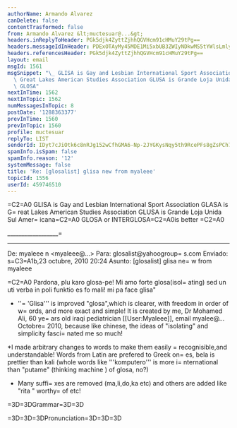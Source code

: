 ```yaml
---
authorName: Armando Alvarez
canDelete: false
contentTrasformed: false
from: Armando Alvarez &lt;muctesuar@...&gt;
headers.inReplyToHeader: PGk5djk4ZyttZjhhQGVHcm91cHMuY29tPg==
headers.messageIdInHeader: PDExOTAyMy45MDE1Mi5xbUB3ZWIyNDkwMS5tYWlsLmlyZC55YWhvby5jb20+
headers.referencesHeader: PGk5djk4ZyttZjhhQGVHcm91cHMuY29tPg==
layout: email
msgId: 1561
msgSnippet: "\_ GLISA is Gay and Lesbian International Sport Association GLASA is\
  \ Great Lakes American Studies Association GLUSA is Grande Loja Unida Sul Americana\_\
  \ GLOSA"
nextInTime: 1562
nextInTopic: 1562
numMessagesInTopic: 8
postDate: '1288363377'
prevInTime: 1560
prevInTopic: 1560
profile: muctesuar
replyTo: LIST
senderId: IDyt7cJiOtk6c8nRJg152wCfhGMA6-Np-2JYGKysNqy5th9RcePFs8gZsPCh7s3sDmthsLJUVi0K6Pjpkm32JsxdlDlxbiEjz0nfOQ
spamInfo.isSpam: false
spamInfo.reason: '12'
systemMessage: false
title: 'Re: [glosalist] glisa new from myaleee'
topicId: 1556
userId: 459746510
---
```


=C2=A0 
GLISA is Gay and Lesbian International Sport Association
GLASA is G=
reat Lakes American Studies Association
GLUSA is Grande Loja Unida Sul Amer=
icana=C2=A0
GLOSA or INTERGLOSA=C2=A0is better
=C2=A0



__________________=
______________
De: myaleee n <myaleee@...>
Para: glosalist@yahoogroup=
s.com
Enviado: s=C3=A1b,23 octubre, 2010 20:24
Asunto: [glosalist] glisa ne=
w from myaleee

=C2=A0 
Pardona, plu karo glosa-pe!
Mi amo forte glosa(isol=
ating) sed un uti verba in poli funktio es fo mali!
mi pa face glisa"

* ''=
'Glisa''' is improved "glosa",which is clearer, with freedom in order of 
w=
ords, and more exact and simple! It is created by me, Dr Mohamed Ali, 60 ye=
ars 
old iraqi pediatrician [[User:Myaleee]], email myalee@... Octobre=
 2010, 
because like chinese, the ideas of "isolating" and simplicity fasci=
nated me so 
much!

*I made arbitrary changes to words to make them easily =
recognisible,and 
understandable! Words from Latin are prefered to Greek on=
es, bela is prettier 
than kali (whole words like '''komputero''' is more i=
nternational than "putame" 
(thinking machine ) of glosa, no?)
* Many suffi=
xes are removed (ma,li,do,ka etc) and others are added like "rita " 
worthy=
 of etc!

=3D=3DGrammar=3D=3D

=3D=3D=3DPronunciation=3D=3D=3D

<!--

*5 vo=
wels like in Spanish and are pronounced like English : fAther, cafE, 
machI=
ne, mOre, lUnar.
*Diphthongs. Pronounce vowels separately.
*Consonants same=
 as in English, except:
*C always like CH in English CHurCH.
*J like Y in Y=
es.
*G always lke Get.
*Q like English QU or KW.
*SC like English SH
=3D=3D=
=3Dpersonal Pronouns =3D=3D=3D
!English!! Glisa !! possessives
I '''mi''' '=
''mia'''
we '''nos''' '''nosa'''
Thou '''tu''' '''tua'''
you(pl.) '''vos'''=
 '''vosa'''
He '''il''' '''ila'''
She '''el''' '''ela'''
Id '''id''' '''ida=
'''
they '''ili '''ilia'''
one(pron.) '''on''' '''ona'''
one another '''ale=
lo''' 
himself,herself etc '''aute''' '''se'''
his((etc) own '''sea'''
=3D=
=3D=3DVerbs=3D=3D=3D
In glisa, these articles indicate tense,mode and aspec=
t of the verb:
'''Aj''' (pronounced "ai") placed anywhere =3D imperative: '=
''aj veni ili''' =3D let 
them come; '''tu e mi aj somni''': let me and you=
 sleep.
'''pa''' ia (past)
'''fu''' va (future)
'''nu''' now
'''sio''' woul=
d
'''du''' continue doing
'''nu pa''' already
'Most'' of verbs finish by ''=
'i''', adjectives by '''a''', nouns by '''o''': e.g 
'''domo''' (house), ''=
'kano''' (dog), '''facila''' =3D easy, '''amiko''' =3D friend.
=3D=3D=3D=3D=
Suffixes=3D=3D=3D=3D
* verb + '''ta''' =3D adjective or participle:
** '''a=
mi ta matro''' =3D loving mother
** '''mi es studi ta''' =3D I am studying
=
* verb, nom + '''za''' =3D full of:
** '''studi za puero''' =3D studious bo=
y
** '''floro za''' =3Dfull of flowers
* verb , noun,or adjective + '''to''=
' =3D concept name
** '''la ami to''' =3D the love
** '''pluta to''' =3D ri=
chness
** '''la amiko to''' =3D friendship
* verb + '''te''' =3D adverb:
**=
 '''studi te''' =3D while studying
** '''ami te''' =3D with love
* verb + '=
''dia''' =3D passive participle (da):
** '''ami dia''' =3D loved one
** '''=
mia ami diafes''' =3Dmy beloved girls (suffixes are connected, the less the=
 
better: '''mia ami dia puero (fes)'''my loved boyfriends(girls)
** '''fra=
kti dia''' =3D broken
* verb + '''fi''' =3D become:
** '''frakti fi''' =3D =
get broken
* verb + '''zi''' =3D cause:
** '''trista zi'' =3D make sad

onk=
lo: uncle
onklo fe: aunt
avo: grandpa
avo fe: grandma
sibo: brother
sibo fe=
: sister
yes/no questions Qe... ? 
What/Which? Qo? 
How many? Qo numero? qo=
 multa
How much? qo multa, qanto
How often? Qo freqa? 
Why? (cause) Qoka? 
=
Where? Qolo? 
What thing? Qojo? 
Who? Qope? 
How? Qomode?; Komo? 
When? Qoh=
oro?; Qodi? qotem?

=3D=3D=3D=3D prefixes=3D=3D=3D=3D

no=3D opposive : no =
bela , no facila
dise (adverb): separate> dise vesti: undress
exe : exe=3D =
pa : exe sponso=3D ex husband
semi: half : semi horo
ete =3Ddiminutive ete =
ridi=3D smile, ete domo=3D small house, ete bela domo=3D a house a 
little =
pretty
ege =3Dbig: ege parli, ege domo, ege felica
tri: emo : one third, ce=
nto emo:one hundredth
opla: pro multa fi : bi opla=3Ddouble, tri opla=3Dtre=
ble, ok opla: kilo opla 
kronos:one thousand times
mise : falsa :mise logi =
misunderstand
retre: retre : retre veni
re: again :re faci 
stepa patro: st=
ep father
vice deputy: vice cefa: deputy chief
re: again :re faci =3Ddo aga=
in

=3D=3D=3DExamples=3D=3D=3D
Past '''Pa''' '''Mi pa lekti la biblo.''' I =
have read the book.
continuant Past '''Pa du''' '''Mi pa du lekti la biblo.=
''' I have been reading 
the book.
perfect past '''Pa ''' (old): '''Mi pa l=
ekti la biblo.''' ihave read the book
Present '''(nu)''' : '''Mi (nu) lekti=
 la biblo.''' I read the book.
continuant Present '''Du''' : '''Mi du lekti=
 la biblo.''' I am reading the book.
perfect Present '''Nu pa''': '''Mi nu =
pa lekti la biblo.''' I have read the 
book.
Future '''Fu''': '''Mi fu lekt=
i la biblo.''' I shall read the book.
near Future '''Nu fu''': '''Mi nu fu =
lekti la biblo.''' I shall soon read the 
book.
perfect Future '''Fu pa''':=
 '''Mi fu pa lekti la biblo.''' I shall have read the 
book.
condit. '''Sio=
''': '''Mi sio lekti la biblo...''' If I would read the book
imperative '''=
aj!''' : '''Aj lekti!''' read!
'''Aj nos nu lekti''' let us read the book !=

Nega '''Ne''' : '''Mi ne lekti la biblo.''' I do not read the book.
questi=
on '''Qe''': '''Qe el lekti la biblo?''' Does she read the book?
passive Pa=
rtisciple '''dia''' : '''La biblo es lekti dia.''' read(passive) 
("dia" =
=3Dthrough, of glosa changes to '''tra''')
deveni '''fi''' : la biblo lekti=
 fi ex mi. This book is being read by me.
Infinitive '''lekti''' read
verba=
l noun : verb + '''(to)''' : '''lekti to es bona''' =3D reading is good 
=
=3D=3D=3DSuffixes=3D=3D=3D
* "ka", "bo", "fi", "va", "li", "ma" are elimina=
ted, using complete words 
instead, words like '''vaso''', '''kamero'''.
* =
'''jo''' =3D thing:
** '''vori jo''' =3D food
** '''vori jos''' =3D foods
*=
 '''ajo''' (pronounced as "aio") =3D thing
* '''lesa '''=3D sin: vidi lesa =
nonseeing.sightless
** '''uci es bona ajo!'''
* '''rita''' (de "merita"):
*=
* '''lekti rita biblo''' =3D a book worth reading.
* '''vidi ritajos''' =3D=
 '''ajos merita de vidi! alo vidi rita ajos!'''
* '''bila''' =3D able
** ''=
'vidi bila''' =3D visible 
* '''lo''' =3D loko , general in sense
** '''stu=
di lo''' =3D location, room for study
* '''fa''' =3D plural:
** '''homi fa'=
'' =3D humanity
* '''meko''' =3D apparatus:
** '''seki meko''' =3D knife
* =
names are male: forming female is by adding suffix "fe"
** '''sibo''' =3D b=
rother, '''sibo fe''' =3Dsister
** '''filo''' =3D son, '''filo fe''' =3D da=
ughter // "filo" (in glosa 
"fibre")becomes '''filio'''
** '''tio''' =3D gr=
andfather, '''tio fe''' =3D grandmother
=3D=3D=3Dvarious Notes =3D=3D=3D
''=
'verbo''' =3D verb , '''parolo''' =3D word, '''adjektivo''' =3D adjektive
"=
po co" > '''po te''' afterwards
'''dei''' =3D ("than") '''ma pova dei''' =
=3D poorer than 
"plus co" > '''plus te''' in addition
"homo co" > '''homo =
te''' similarly
"minus" > '''sin''' '''sin domo''' =3Dhomeless
"Di mo" > ''=
'saturdi''', etc 
'''mon''' =3D un '''mona''' =3D prima
'''bi''' =3D du '''=
bia''' =3D du (ordinal)
'''bia krono''' =3D second time, "kron" as suffix
'=
''tem''' when
'''a il''', '''e ili''', '''ko ili''' ('''a''', '''e''', '''o=
''' do not change 
to ad il etc)
use '''apreni''' =3D learn (not "gene sko"=
)
'''doci''' =3D teach '''doci ro''' =3D man teacher
=3D=3D=3Dauxiliary Ver=
bs =3D=3D=3D
'''debi''' must
'''neci''' need
'''lici''' is permitted
'''pos=
i''' is possible, posi ta =3Dpossible, posi te=3Dpossibly
'''poti''' can
''=
'mori kori''' accustomed to danse
'''voli''' want, desire
'''ami''' love
''=
'gusti''' like
'''gusto''' taste, gusto fi=3D to taste
'''tendi''' intende
=
'''feni''' seem
'''proto fi, komensi''' commense
'''prepari''' prepare
'''d=
uri''' continue
'''stopi''' stop
'''esperi''' hope
'''tenti''' take care
''=
'studi pe''' studiant 
'''studi fe''' studiant female
'''studi ro''' studia=
nt male
'''studi lo''' school, bibliotheque
'''sko lo''' school
'''biblo lo=
''' bibliotheque
'''bibloboteco''' library
'''malada lo alo hospitalo''' ho=
spital (from "malada", '''do''' "building")
'''okutego'' eyebrow (from '''t=
egu''' "covre", '''oku''' "oio")
'''agro lo''' farm (from '''agri''' "culti=
va", '''lo''' =3D "location")
'''fago''' food, fago fi =3D eat, fago zi=3D =
feed
'''vespero fago''' dinner (from '''vespera''' "sera", '''fago''' )
'''=
dejuni jo ''' breakfast
'''dejuni''' have breakfast
=3D=3D=3DAdjetives=3D=
=3D=3D
Adjetives do not change accordinga their names. they come before ore=
 after name, 
end usually by a.
=3D=3D=3DDeterminants=3D=3D=3D
*'''La''' =
=3D "the". the indefinite article "a" , "un" is unnecessary!
* '''femino'''=
 =3D a woman
* '''la femino''' =3D the woman
*'''s''' for plural:
* '''mi a=
mi la biblos''' =3DI love the books
* '''ula''' =3D that
* '''ula gato''' =
=3D that cat
* '''ula gatos''' =3D these cats
* '''uci''' =3D this
* '''uci=
 gato''' =3D this cat
* '''uci gatos''' =3D these cats
* '''ulas''' (pronou=
n) =3Dthose
* '''ucis''' =3D these
=3D=3D=3DAdverbs=3D=3D=3D
Usually, use '=
''te''' after adjective or verb to form the adverb:
* '''studi te''' =3D du=
ring study
* '''bela te''' =3D prettily
other adverbs:
'''pokrona''' =3D la=
te, pokrona te(av.) lately
* '''prekrona''' =3D early, prekrona te(av.)
* '=
''pa di''' =3D yesterday
* '''nu di''' =3D today (note that '''nuda''' =3D =
nude)
* '''fu di''' =3D tomorrow
* '''imedia''' =3D soon
* '''imedia te''' =
=3D soon
* '''krono''' =3D time, bi kronos, two times
* '''tempo''' =3D tim=
e
* '''dista''' =3D distant 
* '''mesa''' =3D media 
* '''nu''' =3D now
=3D=
=3D=3DConjunctives=3D=3D=3D
* '''akorda te''' =3D accordingly
* '''alelo'''=
 =3D one the other 
* '''alo''' =3D or
* '''alo... alo''' =3D either... or
=
* '''alora''' =3D therefore
* '''anti te''' =3D still, although;'''klu te''=
' =3D although
* '''e''' =3D and
* '''fini te''' =3D finally
* '''hetera te=
''' =3D otherwise
* '''ja''' =3D yes
* '''no''' =3D no
* '''kaso te''' =3D =
in the case of 
* '''ko te''' =3D also
* '''klu''' =3D even 
* '''ni... ni'=
'' =3D neither... no
* '''pene''' =3D almost
* '''po te''' =3D afterwards; =
'''po ke''' =3Dafter( he goes..)
* '''posi''' =3D poti (verb ), '''posi ta'=
'' =3D possible (adjective); '''posi te''' 
possibly
* '''plus te''' =3D in=
 addition
* '''qasi''' =3D like, similar
* '''sed''' =3Dbut
* '''si ne...''=
' =3D if not
* '''ne... si''' =3D if... not
* '''vice''' =3D instead

=3D=
=3D=3DCorrelatives=3D=3D=3D

The correlatives in glisa are placed like in e=
speranto:
! !! '''qo''' !! '''uno''' !! '''ali''' !! '''panto''' !! '''nuli=
'''
thing '''jo''' '''qojo''' =3D (what thing) '''unojo''' =3D something; (=
this, that) 
uci, ula (any thing) '''alijo''' (every thing) pantojo (nothin=
g) nulijo
Person '''pe''' '''qope''' > who (somebody) '''unope''' (any body=
) '''alipe'''; 
(any) '''ali pe''' (all) '''panto''' (none) > '''nuli pe'''=

Location '''lo''' '''qolo''' (where) '''ula''', '''uci''','''unolo''' (the=
re, 
here , somewhere) '''lalo''', '''cilo'''; (anywhere) '''algalo''' "to(=
)"(a ) 
'''pantolo'''(everywhere) '''nulilo'''
Mode '''mode''' like '''qomo=
de''' (in some mode) '''unomode''' (such a way) 
'''ucimode''' (all modes) =
'''totamode''' (in nuli modo) > '''a no mode'''
cause '''kausa''' because >=
 '''pro ke'''; (why) '''qoka'''; (because) '''pro 
ke''' (pro uno kauzo) ''=
'unoka''' ( tota kauzaos) '''pantoka''' (pro nuli kauzo) 
> '''nulika'''
Ti=
me '''krono''' when > '''qotem'''; (while) '''tem'''; (then) '''alikron''' =

(ali horo,ali krono) '''unokron''' (every time) '''pantokron''' (never) 
'=
''nulikron''' 

quantity '''qanto''' (qo)qanto (cuanto) '''unoqanto'''; (so=
 much ,so little ) 
'''taliqanto''', '''talipusa''' (so ..) '''pantoqanto''=
' (tota) '''pantoqanto''' 

Cualia '''qali''' '''(qo)qali''' (what type) ''=
'unoqali'''; (tal) '''taliqali''' 
(alga) '''algaqali''' (tota) '''pantoqal=
i''' 

=3D=3D=3DPrepositions=3D=3D=3D
!! Glisa !! English !! Adverb !! 
'''=
ab''' from (move) 
'''a''' to (move) 
'''ana''' up '''ana te''' upword
'''a=
nti''' against, opposing '''anti te''' 
'''de''' from 
'''dei''' than 
'''d=
extro''' to right of 
'''epi''' above 
'''ex''' out / by 
'''in''' in (move=
) 
'''infra''' under 
'''inter''' between 
'''intra''' in 
'''ka''' because=
 
'''kata''' su (move) 
'''ko''' with 
'''kontra''' against 
'''laevo''' le=
ft 
'''sin''' without 
'''a margina''' to side 
'''para''' asta '''para te'=
'' esente a asta
'''per''' by (instrumento) 
'''peri''' sirke 
'''po''' aft=
er 
'''pre''' before 
'''pro''' for 
'''proxi''' near proxi ta (adjetiv), p=
roxi te nearby
'''so''' therefore 
'''supra''' over 
'''tem''' while 
'''to=
po''' in place of 
'''tra''' tra 
'''trans''' tra, over 
'''ultra''' beyond=
 
=3D=3D=3DNumbers=3D=3D=3D
! number !! English !! glisa
0 zero '''nuli/zer=
o'''
1 one '''mon'''
2 two '''bi'''
3 three '''tri'''
4 four '''tetri'''
5 =
five '''penti'''
6 six '''sixi'''
7 seven '''septi'''
8 eight '''okti'''
9 =
nine '''noni'''
10 ten '''dek'''
11 eleven '''dekmon'''
12 twelve '''dekbi'=
''
20 twenty '''bidek'''
22 twenty two '''bidekbi'''
100 hundred '''cento''=
'
101 hundred one '''centomon '''
1.000 thousand '''(mon)kilo'''
1.000.000 =
milion '''(mon)milion '''
Qestios
yes/no questions Qe... ? 
What/Which? Qo?=
 
How many? How much? qanto
How often? Qofreqe? 
Why? (cause) Qoka? 
Why? (=
intent) Qote? 
Where? Qolo? 
What thing? Qojo? 
Who? Qope? 
How? Qomode?; K=
omo? 
When? Qohoro?; Qodi? 
=3D=3D=3D=3D=3D=3D=3D=3D=3D=3D=3D=3D=3D=3D=3D=
=3D=3D=3D=3D=3D=3D=3D=3D=3D=3D
Jon: Papa, mi voli gami Susan, nosa amiko fe=
 en para ta domi!
Patro: Nulitem! Ka mi prekron habi ami ta relato ko ela m=
atro! El es tua sibo 
fe!
Jon: Seqi te, mi sio gami Mary, nosa hetera para =
ta amiko fe!
Patro: Nulimode!! Plus te, mi prekron te habi ami ta relato ko=
 ela matro! Mi 
peniti, el anke es tua sibo fe!
Jon pa kini a sea matro, e =
pa dici trista te: Papa pa refusi gami zi mi ko Mary 
alo Susan, ka ili bi =
es mia sibo fes!
Matro: Aj es felica! Tu poti gami alife qi tu desiri! Ka r=
eala te, papa ne es 
tua patro

Citi jos de Shakespeare

translati ex myale=
ee
* Eufamo! Eufamo! A! Mi pa losi mia eufamo! Mi pa losi la maxi granda de=
 mia 
aute, ka la resta jo solita te es zoa ta!
* Qoka! so, la mundo es mia=
 ostro qi mi fu aperi ko spato.
* Nos kausti la radio jos de di.
* Uci es l=
a kurta e la longa de id.
* pusi jubila to e bona-veni to granda sio krei f=
elica celebro .
* Felica to e aktiva to faci la horas feni kurta.
* Exkusi =
to freqa pro ero faci la ero ma mala .
* O civila fe, ne doci tua labios de=
 depresi, ka ili krei fi pro besi e ne pro 
tali depresi to!
* Mi konsideri=
 la mundo kom skeno lo, epi qi on debi akti uno rolo, e mia rolo 
es fo tri=
sta!
* La kefo qi porti la korono kli anxi te!
* Ami to es vidi lesa!
* sin=
gu oku negoti pro sea aute e ne fidi a ali agento.
* La vino stimuli la des=
iri to sed id turbi la akti to!
* La diablo poti citi la biblo sankta pro a=
ute tende!
* Ne tenti temgeni de alo temdoni a tua amiko, ka tu sio losi am=
bi la ajo e tua 
amiko.
* E la pusa studi-ro repti lenta te sin voli to a s=
ko lo plori te, ko sea paketo 
e sea faco ko la radi jos de matino .
* Tu s=
io es tali modesta kom jelo, tali puri kom nevo, sed tu ne fu eviti la 
ska=
ndalo.
* Tem trista jos veni, ili veni ne kom spios individo ta, sed in arm=
eos.
* Tempestos oscili la klora ami rita blastos de majo.
* Mi fo desiri k=
e nos sio es ma bona aliena pes.
* A! Si mi pa seqe la artos!
* Aj vesti au=
te ko virtuo si tu ne posesi id .
* Aj klami "Destrui"! e aj expedi ab la k=
anos de milito!
* Nos veni pro geni id qi habi in aute nuli profito excepte=
 la nimo, la peco de 
teritorio.
=3D=3D=3D=3D=3D=3D=3D=3D=3D=3D=3D

Enigmos=
 de Existo
da Lubnana Poeto Ilia Abu Madi

translati ex myaleee

Mi pa veni=
 ne ski de qolo
Sed mi pa veni
E mi pa vidi uno vio ante mi
Epi qo mi pa du=
 gresi.
Mi dura gresi vole ne vole
Qomode mi pa veni? Qomode mi pa vidi mia=
 vio?
mi ne ski!

Qe mi es palea alo neo in uci existo?
Qe mi es liba pe al=
o sklavo in katenos?
Qe mi duci aute in bio to alo
Mi du es duci dia?
Mi fo=
 desiri ski, sed regreti te
Mi ne ski!

Mia vio? Qomode es mia vio?
Qe id e=
s kurta alo longa?
Qe mi deskendi a infra alo askendi a ana?
Alo kadi a inf=
ra de fundo?
Alo ambi mi e mia vio du stopi tem la mundo kursi?
Mi ne ski!
=

Qolo es mia trista to e mia ridi to
Tem mi pa es juva puero
Qolo es mia ig=
nori to e mia alegri to
Tem mi pa es pusa e gluka babio?
Qolo es mia sonios=
 qi semper du seqi mi?
Ili panto pa vanesci! Sed qomode vanesci ?
Mi ne ski=
!

O Maro mega! Komo mi, tu habi areno e perlo
Sed tu habi nuli umbro
E mi =
habi umbro epi geo!
E tu ne habi cerebro, e mi es fo sofia
So qoka tu vive =
permana te e mi mori ab??!
Mi ne ski!
=3D=3D=3D=3D=3D=3D=3D=3D=3D=3D=3D=3D=
=3D
God must love stupid people. He mae SO many.
Teo sura te ami stupida pe=
rsonos! El pa krei tali poli de ili!

Always borrow money from a pessimist.=
 He won't expect it back.
Panto tem, temgeni valuto ex pesimista pe! Il no =
fu expekti a re geni id itera 
te!

A clear conscience is usually the sign =
of a ba memory.
Mori te, pura konsienso sio indiki mala memo!

Never get in=
to fights with ugly people, they have nothing to lose.
Semper no kombati ko=
 stupida persono! Il habi nuli jo pro losi!

Artificial intelligence is no =
match for natural stupidity.
Natura stupida to es ma forta dei artifica int=
eliga to !





      

[Non-text portions of this message have been remove=
d]


